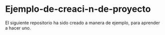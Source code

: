 # Ejemplo-de-creaci-n-de-proyecto
El siguiente repositorio ha sido creado a manera de ejemplo, para aprender a hacer uno.

